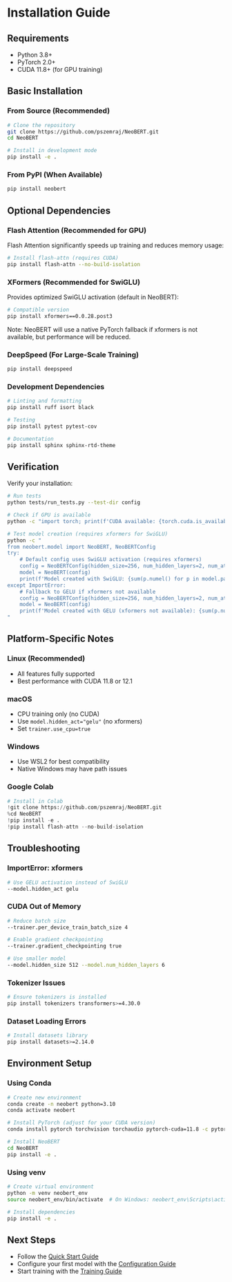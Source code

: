 # Installation Guide

## Requirements

- Python 3.8+
- PyTorch 2.0+
- CUDA 11.8+ (for GPU training)

## Basic Installation

### From Source (Recommended)

```bash
# Clone the repository
git clone https://github.com/pszemraj/NeoBERT.git
cd NeoBERT

# Install in development mode
pip install -e .
```

### From PyPI (When Available)

```bash
pip install neobert
```

## Optional Dependencies

### Flash Attention (Recommended for GPU)

Flash Attention significantly speeds up training and reduces memory usage:

```bash
# Install flash-attn (requires CUDA)
pip install flash-attn --no-build-isolation
```

### XFormers (Recommended for SwiGLU)

Provides optimized SwiGLU activation (default in NeoBERT):

```bash
# Compatible version
pip install xformers==0.0.28.post3
```

Note: NeoBERT will use a native PyTorch fallback if xformers is not available, but performance will be reduced.

### DeepSpeed (For Large-Scale Training)

```bash
pip install deepspeed
```

### Development Dependencies

```bash
# Linting and formatting
pip install ruff isort black

# Testing
pip install pytest pytest-cov

# Documentation
pip install sphinx sphinx-rtd-theme
```

## Verification

Verify your installation:

```bash
# Run tests
python tests/run_tests.py --test-dir config

# Check if GPU is available
python -c "import torch; print(f'CUDA available: {torch.cuda.is_available()}')"

# Test model creation (requires xformers for SwiGLU)
python -c "
from neobert.model import NeoBERT, NeoBERTConfig
try:
    # Default config uses SwiGLU activation (requires xformers)
    config = NeoBERTConfig(hidden_size=256, num_hidden_layers=2, num_attention_heads=4)
    model = NeoBERT(config)
    print(f'Model created with SwiGLU: {sum(p.numel() for p in model.parameters())} parameters')
except ImportError:
    # Fallback to GELU if xformers not available
    config = NeoBERTConfig(hidden_size=256, num_hidden_layers=2, num_attention_heads=4, hidden_act='gelu')
    model = NeoBERT(config)
    print(f'Model created with GELU (xformers not available): {sum(p.numel() for p in model.parameters())} parameters')
"
```

## Platform-Specific Notes

### Linux (Recommended)
- All features fully supported
- Best performance with CUDA 11.8 or 12.1

### macOS
- CPU training only (no CUDA)
- Use `model.hidden_act="gelu"` (no xformers)
- Set `trainer.use_cpu=true`

### Windows
- Use WSL2 for best compatibility
- Native Windows may have path issues

### Google Colab
```python
# Install in Colab
!git clone https://github.com/pszemraj/NeoBERT.git
%cd NeoBERT
!pip install -e .
!pip install flash-attn --no-build-isolation
```

## Troubleshooting

### ImportError: xformers
```bash
# Use GELU activation instead of SwiGLU
--model.hidden_act gelu
```

### CUDA Out of Memory
```bash
# Reduce batch size
--trainer.per_device_train_batch_size 4

# Enable gradient checkpointing
--trainer.gradient_checkpointing true

# Use smaller model
--model.hidden_size 512 --model.num_hidden_layers 6
```

### Tokenizer Issues
```bash
# Ensure tokenizers is installed
pip install tokenizers transformers>=4.30.0
```

### Dataset Loading Errors
```bash
# Install datasets library
pip install datasets>=2.14.0
```

## Environment Setup

### Using Conda

```bash
# Create new environment
conda create -n neobert python=3.10
conda activate neobert

# Install PyTorch (adjust for your CUDA version)
conda install pytorch torchvision torchaudio pytorch-cuda=11.8 -c pytorch -c nvidia

# Install NeoBERT
cd NeoBERT
pip install -e .
```

### Using venv

```bash
# Create virtual environment
python -m venv neobert_env
source neobert_env/bin/activate  # On Windows: neobert_env\Scripts\activate

# Install dependencies
pip install -e .
```

## Next Steps

- Follow the [Quick Start Guide](quickstart.md)
- Configure your first model with the [Configuration Guide](configuration.md)
- Start training with the [Training Guide](training.md)